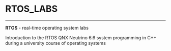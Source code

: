 # RTOS_LABS
___
**RTOS** - real-time operating system labs

Introduction to the RTOS QNX Neutrino 6.6 system programming in C++ during a university course of operating systems